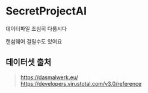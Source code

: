 # SecretProjectAI
 
데이터파일 조심히 다룹시다

랜섬웨어 걸릴수도 있어요

## 데이터셋 출처
> https://dasmalwerk.eu/
> https://developers.virustotal.com/v3.0/reference

